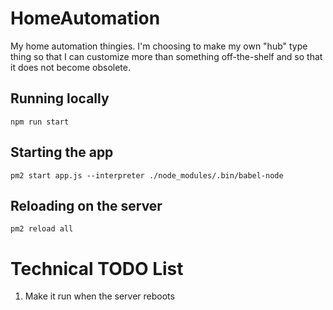 # HomeAutomation
My home automation thingies. I'm choosing to make my own "hub" type thing so that I can customize
more than something off-the-shelf and so that it does not become obsolete.

## Running locally

```npm run start```

## Starting the app

```pm2 start app.js --interpreter ./node_modules/.bin/babel-node```

## Reloading on the server

```pm2 reload all```


# Technical TODO List

1. Make it run when the server reboots
